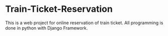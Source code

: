 # Train-Ticket-Reservation
This is a web project for online reservation of train ticket. All programming is done in python with Django Framework. 
